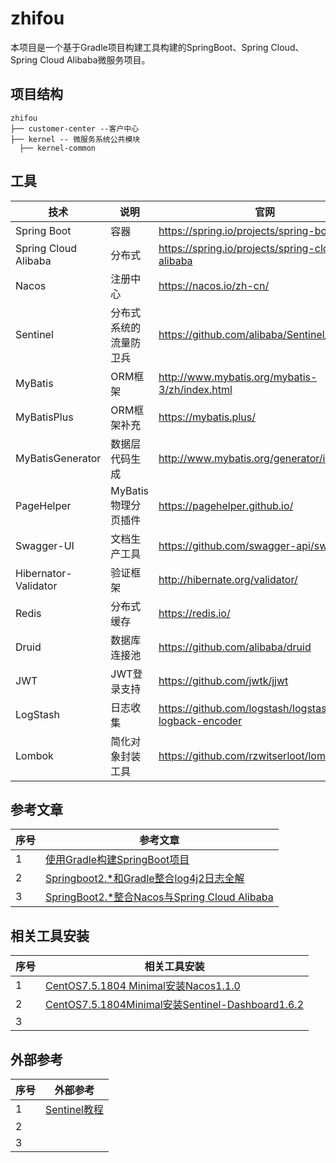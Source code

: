 # zhifou

本项目是一个基于Gradle项目构建工具构建的SpringBoot、Spring Cloud、Spring Cloud Alibaba微服务项目。

## 项目结构

```
zhifou
├── customer-center --客户中心
├── kernel -- 微服务系统公共模块
  ├── kernel-common 
```

## 工具

| 技术                 | 说明                   | 官网                                                 |
| -------------------- | ---------------------- | ---------------------------------------------------- |
| Spring Boot          | 容器                   | https://spring.io/projects/spring-boot               |
| Spring Cloud Alibaba | 分布式                 | https://spring.io/projects/spring-cloud-alibaba      |
| Nacos                | 注册中心               | https://nacos.io/zh-cn/                              |
| Sentinel             | 分布式系统的流量防卫兵 | https://github.com/alibaba/Sentinel/                 |
| MyBatis              | ORM框架                | http://www.mybatis.org/mybatis-3/zh/index.html       |
| MyBatisPlus          | ORM框架补充            | https://mybatis.plus/                                |
| MyBatisGenerator     | 数据层代码生成         | http://www.mybatis.org/generator/index.html          |
| PageHelper           | MyBatis物理分页插件    | https://pagehelper.github.io/                        |
| Swagger-UI           | 文档生产工具           | https://github.com/swagger-api/swagger-ui            |
| Hibernator-Validator | 验证框架               | http://hibernate.org/validator/                      |
| Redis                | 分布式缓存             | https://redis.io/                                    |
| Druid                | 数据库连接池           | https://github.com/alibaba/druid                     |
| JWT                  | JWT登录支持            | https://github.com/jwtk/jjwt                         |
| LogStash             | 日志收集               | https://github.com/logstash/logstash-logback-encoder |
| Lombok               | 简化对象封装工具       | https://github.com/rzwitserloot/lombok               |

## 参考文章

| 序号 | 参考文章                                                     |
| ---- | ------------------------------------------------------------ |
| 1    | [使用Gradle构建SpringBoot项目](https://mp.weixin.qq.com/s/riZLDXidJr7qJXH0wuTglw) |
| 2    | [Springboot2.*和Gradle整合log4j2日志全解](https://mp.weixin.qq.com/s/dk02GcCfNizYEkGwsS353A) |
| 3    | [SpringBoot2.*整合Nacos与Spring Cloud Alibaba](https://mp.weixin.qq.com/s/Y0wnC3YtDMweHsc3vvnPKQ) |

## 相关工具安装

| 序号 | 相关工具安装                                                 |
| ---- | ------------------------------------------------------------ |
| 1    | [CentOS7.5.1804 Minimal安装Nacos1.1.0](https://mp.weixin.qq.com/s/1nubUn3pZImVVHPpc85qzw) |
| 2    | [CentOS7.5.1804Minimal安装Sentinel-Dashboard1.6.2](https://mp.weixin.qq.com/s/cEb8uAzvoAFaSygXE-DepA) |
| 3    |                                                              |

## 外部参考

| 序号 | 外部参考                                                     |
| ---- | ------------------------------------------------------------ |
| 1    | [Sentinel教程](https://github.com/all4you/sentinel-tutorial) |
| 2    |                                                              |
| 3    |                                                              |
